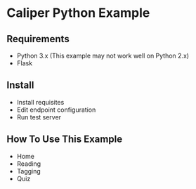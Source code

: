 # Caliper Python Example

## Requirements

* Python 3.x (This example may not work well on Python 2.x)
* Flask

## Install

* Install requisites
* Edit endpoint configuration
* Run test server

## How To Use This Example

* Home
* Reading
* Tagging
* Quiz